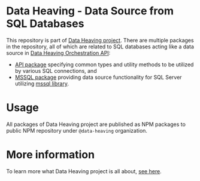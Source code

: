 # Data Heaving - Data Source from SQL Databases
This repository is part of [Data Heaving project](https://github.com/DataHeaving).
There are multiple packages in the repository, all of which are related to SQL databases acting like a data source in [Data Heaving Orchestration API](https://github.com/DataHeaving/orchestration/pipelines):
- [API package](api) specifying common types and utility methods to be utilized by various SQL connections, and
- [MSSQL package](mssql) providing data source functionality for SQL Server utilizing [mssql library](https://github.com/tediousjs/node-mssql).

# Usage
All packages of Data Heaving project are published as NPM packages to public NPM repository under `@data-heaving` organization.

# More information
To learn more what Data Heaving project is all about, [see here](https://github.com/DataHeaving/orchestration).